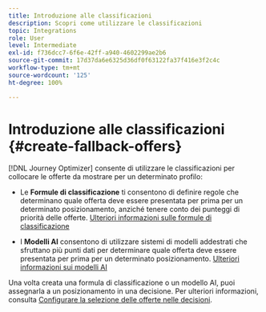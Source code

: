 ```yaml
---
title: Introduzione alle classificazioni
description: Scopri come utilizzare le classificazioni
topic: Integrations
role: User
level: Intermediate
exl-id: f736dcc7-6f6e-42ff-a940-4602299ae2b6
source-git-commit: 17d37da6e6325d36df0f63122fa37f416e3f2c4c
workflow-type: tm+mt
source-wordcount: '125'
ht-degree: 100%

---
```


# Introduzione alle classificazioni {#create-fallback-offers}

[!DNL Journey Optimizer] consente di utilizzare le classificazioni per collocare le offerte da mostrare per un determinato profilo:

* Le **Formule di classificazione** ti consentono di definire regole che determinano quale offerta deve essere presentata per prima per un determinato posizionamento, anziché tenere conto dei punteggi di priorità delle offerte. [Ulteriori informazioni sulle formule di classificazione](create-ranking-formulas.md)

* I **Modelli AI** consentono di utilizzare sistemi di modelli addestrati che sfruttano più punti dati per determinare quale offerta deve essere presentata per prima per un determinato posizionamento. [Ulteriori informazioni sui modelli AI](ai-models.md)

Una volta creata una formula di classificazione o un modello AI, puoi assegnarla a un posizionamento in una decisione. Per ulteriori informazioni, consulta [Configurare la selezione delle offerte nelle decisioni](../offer-activities/configure-offer-selection.md).
